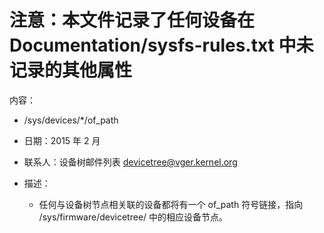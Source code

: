 # 注意：本文件记录了任何设备在 Documentation/sysfs-rules.txt 中未记录的其他属性

内容：

 - /sys/devices/*/of_path

 - 日期：2015 年 2 月

 - 联系人：设备树邮件列表 <devicetree@vger.kernel.org>

 - 描述：

    - 任何与设备树节点相关联的设备都将有一个 of_path 符号链接，指向 /sys/firmware/devicetree/ 中的相应设备节点。